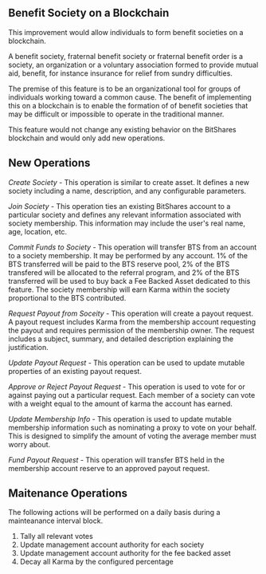 Benefit Society on a Blockchain
-------------------------------

This improvement would allow individuals to form benefit societies on a blockchain.

A benefit society, fraternal benefit society or fraternal benefit order is a society, 
an organization or a voluntary association formed to provide mutual aid, benefit, 
for instance insurance for relief from sundry difficulties.

The premise of this feature is to be an organizational tool for groups of individuals
working toward a common cause.  The benefit of implementing this on a blockchain is to
enable the formation of of benefit societies that may be difficult or impossible to
operate in the traditional manner.

This feature would not change any existing behavior on the BitShares blockchain and would
only add new operations.

New Operations
--------------

*Create Society* - This operation is similar to create asset. It defines a new society including
a name, description, and any configurable parameters.

*Join Society*  - This operation ties an existing BitShares account to a particular society and 
defines any relevant information associated with society membership. This information may include
the user's real name, age, location, etc.  

*Commit Funds to Society*  - This operation will transfer BTS from an account to a society membership. 
It may be performed by any account. 1% of the BTS transferred will be paid to the BTS reserve pool,
2% of the BTS transfered will be allocated to the referral program, and 2% of the BTS transferred will be
used to buy back a Fee Backed Asset dedicated to this feature.   The society membership will earn Karma within
the society proportional to the BTS contributed.

*Request Payout from Soceity* - This operation will create a payout request. A payout request includes Karma from
the membership account requesting the payout and requires permission of the membership owner. The request includes a
subject, summary, and detailed description explaining the justification.

*Update Payout Request* - This operation can be used to update mutable properties of an existing payout request.

*Approve or Reject Payout Request* - This operation is used to vote for or against paying out a particular request. 
Each member of a society can vote with a weight equal to the amount of karma the account has earned.

*Update Membership Info* - This operation is used to update mutable membership information such as nominating 
a proxy to vote on your behalf.  This is designed to simplify the amount of voting the average member must worry about.

*Fund Payout Request* - This operation will transfer BTS held in the membership account reserve to an approved payout request.


Maitenance Operations
---------------------
The following actions will be performed on a daily basis during a mainteanance interval block.

1. Tally all relevant votes
2. Update management account authority for each society
3. Update management account authority for the fee backed asset 
4. Decay all Karma by the configured percentage

